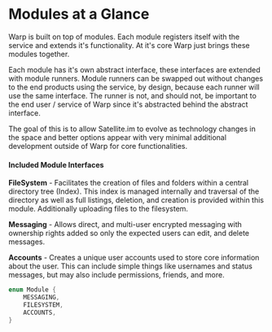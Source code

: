 # Modules at a Glance

Warp is built on top of modules. Each module registers itself with the service and extends it's functionality. At it's core Warp just brings these modules together.

Each module has it's own abstract interface, these interfaces are extended with module runners. Module runners can be swapped out without changes to the end products using the service, by design, because each runner will use the same interface. The runner is not, and should not, be important to the end user / service of Warp since it's abstracted behind the abstract interface.

The goal of this is to allow Satellite.im to evolve as technology changes in the space and better options appear with very minimal additional development outside of Warp for core functionalities.

#### Included Module Interfaces

**FileSystem** - Facilitates the creation of files and folders within a central directory tree (Index). This index is managed internally and traversal of the directory as well as full listings, deletion, and creation is provided within this module. Additionally uploading files to the filesystem.

**Messaging** - Allows direct, and multi-user encrypted messaging with ownership rights added so only the expected users can edit, and delete messages. 

**Accounts** - Creates a unique user accounts used to store core information about the user. This can include simple things like usernames and status messages, but may also include permissions, friends, and more.


```rust
enum Module {
    MESSAGING,
    FILESYSTEM,
    ACCOUNTS,
}
```
